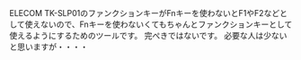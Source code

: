 ELECOM TK-SLP01のファンクションキーがFnキーを使わないとF1やF2などとして使えないので、Fnキーを使わないくてもちゃんとファンクションキーとして使えるようにするためのツールです。
完ぺきではないです。
必要な人は少ないと思いますが・・・・
